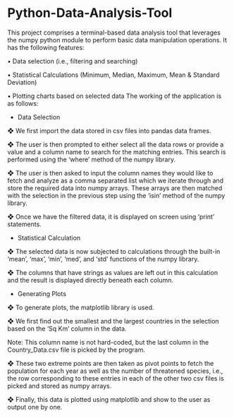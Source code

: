 # Python-Data-Analysis-Tool

This project comprises a terminal-based data analysis tool that leverages the numpy python module to perform basic data manipulation operations. It has the following features:

• Data selection (i.e., filtering and searching)

• Statistical Calculations (Minimum, Median, Maximum, Mean & Standard Deviation)

• Plotting charts based on selected data The working of the application is as follows:

- Data Selection

❖ We first import the data stored in csv files into pandas data frames.

❖ The user is then prompted to either select all the data rows or provide a value and a column name to search for the matching entries. This search is performed using the ‘where’ method of the numpy library.

❖ The user is then asked to input the column names they would like to fetch and analyze as a comma separated list which we iterate through and store the required data into numpy arrays. These arrays are then matched with the selection in the previous step using the ‘isin’ method of the numpy library.

❖ Once we have the filtered data, it is displayed on screen using ‘print’ statements.

- Statistical Calculation

❖ The selected data is now subjected to calculations through the built-in ‘mean’, ‘max’, ‘min’, ‘med’, and ‘std’ functions of the numpy library.

❖ The columns that have strings as values are left out in this calculation and the result is displayed directly beneath each column.

- Generating Plots

❖ To generate plots, the matplotlib library is used.

❖ We first find out the smallest and the largest countries in the selection based on the ‘Sq Km’ column in the data.

Note: This column name is not hard-coded, but the last column in the Country_Data.csv file is picked by the program.

❖ These two extreme points are then taken as pivot points to fetch the population for each year as well as the number of threatened species, i.e., the row corresponding to these entries in each of the other two csv files is picked and stored as numpy arrays.

❖ Finally, this data is plotted using matplotlib and show to the user as output one by one.
